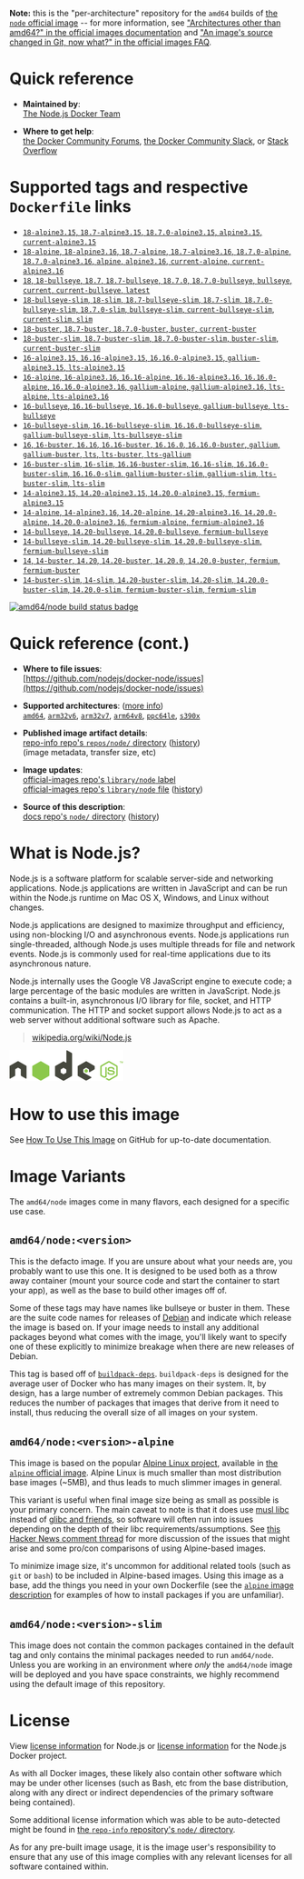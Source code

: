 <!--

********************************************************************************

WARNING:

    DO NOT EDIT "node/README.md"

    IT IS AUTO-GENERATED

    (from the other files in "node/" combined with a set of templates)

********************************************************************************

-->

**Note:** this is the "per-architecture" repository for the `amd64` builds of [the `node` official image](https://hub.docker.com/_/node) -- for more information, see ["Architectures other than amd64?" in the official images documentation](https://github.com/docker-library/official-images#architectures-other-than-amd64) and ["An image's source changed in Git, now what?" in the official images FAQ](https://github.com/docker-library/faq#an-images-source-changed-in-git-now-what).

# Quick reference

-	**Maintained by**:  
	[The Node.js Docker Team](https://github.com/nodejs/docker-node)

-	**Where to get help**:  
	[the Docker Community Forums](https://forums.docker.com/), [the Docker Community Slack](https://dockr.ly/slack), or [Stack Overflow](https://stackoverflow.com/search?tab=newest&q=docker)

# Supported tags and respective `Dockerfile` links

-	[`18-alpine3.15`, `18.7-alpine3.15`, `18.7.0-alpine3.15`, `alpine3.15`, `current-alpine3.15`](https://github.com/nodejs/docker-node/blob/6249a0b2a460b010c9ee216c8ab81ea8c698ab07/18/alpine3.15/Dockerfile)
-	[`18-alpine`, `18-alpine3.16`, `18.7-alpine`, `18.7-alpine3.16`, `18.7.0-alpine`, `18.7.0-alpine3.16`, `alpine`, `alpine3.16`, `current-alpine`, `current-alpine3.16`](https://github.com/nodejs/docker-node/blob/6249a0b2a460b010c9ee216c8ab81ea8c698ab07/18/alpine3.16/Dockerfile)
-	[`18`, `18-bullseye`, `18.7`, `18.7-bullseye`, `18.7.0`, `18.7.0-bullseye`, `bullseye`, `current`, `current-bullseye`, `latest`](https://github.com/nodejs/docker-node/blob/6249a0b2a460b010c9ee216c8ab81ea8c698ab07/18/bullseye/Dockerfile)
-	[`18-bullseye-slim`, `18-slim`, `18.7-bullseye-slim`, `18.7-slim`, `18.7.0-bullseye-slim`, `18.7.0-slim`, `bullseye-slim`, `current-bullseye-slim`, `current-slim`, `slim`](https://github.com/nodejs/docker-node/blob/6249a0b2a460b010c9ee216c8ab81ea8c698ab07/18/bullseye-slim/Dockerfile)
-	[`18-buster`, `18.7-buster`, `18.7.0-buster`, `buster`, `current-buster`](https://github.com/nodejs/docker-node/blob/6249a0b2a460b010c9ee216c8ab81ea8c698ab07/18/buster/Dockerfile)
-	[`18-buster-slim`, `18.7-buster-slim`, `18.7.0-buster-slim`, `buster-slim`, `current-buster-slim`](https://github.com/nodejs/docker-node/blob/6249a0b2a460b010c9ee216c8ab81ea8c698ab07/18/buster-slim/Dockerfile)
-	[`16-alpine3.15`, `16.16-alpine3.15`, `16.16.0-alpine3.15`, `gallium-alpine3.15`, `lts-alpine3.15`](https://github.com/nodejs/docker-node/blob/f82af606acd44dc6be7fbb2a069922afa32657f3/16/alpine3.15/Dockerfile)
-	[`16-alpine`, `16-alpine3.16`, `16.16-alpine`, `16.16-alpine3.16`, `16.16.0-alpine`, `16.16.0-alpine3.16`, `gallium-alpine`, `gallium-alpine3.16`, `lts-alpine`, `lts-alpine3.16`](https://github.com/nodejs/docker-node/blob/f82af606acd44dc6be7fbb2a069922afa32657f3/16/alpine3.16/Dockerfile)
-	[`16-bullseye`, `16.16-bullseye`, `16.16.0-bullseye`, `gallium-bullseye`, `lts-bullseye`](https://github.com/nodejs/docker-node/blob/f82af606acd44dc6be7fbb2a069922afa32657f3/16/bullseye/Dockerfile)
-	[`16-bullseye-slim`, `16.16-bullseye-slim`, `16.16.0-bullseye-slim`, `gallium-bullseye-slim`, `lts-bullseye-slim`](https://github.com/nodejs/docker-node/blob/f82af606acd44dc6be7fbb2a069922afa32657f3/16/bullseye-slim/Dockerfile)
-	[`16`, `16-buster`, `16.16`, `16.16-buster`, `16.16.0`, `16.16.0-buster`, `gallium`, `gallium-buster`, `lts`, `lts-buster`, `lts-gallium`](https://github.com/nodejs/docker-node/blob/f82af606acd44dc6be7fbb2a069922afa32657f3/16/buster/Dockerfile)
-	[`16-buster-slim`, `16-slim`, `16.16-buster-slim`, `16.16-slim`, `16.16.0-buster-slim`, `16.16.0-slim`, `gallium-buster-slim`, `gallium-slim`, `lts-buster-slim`, `lts-slim`](https://github.com/nodejs/docker-node/blob/f82af606acd44dc6be7fbb2a069922afa32657f3/16/buster-slim/Dockerfile)
-	[`14-alpine3.15`, `14.20-alpine3.15`, `14.20.0-alpine3.15`, `fermium-alpine3.15`](https://github.com/nodejs/docker-node/blob/f82af606acd44dc6be7fbb2a069922afa32657f3/14/alpine3.15/Dockerfile)
-	[`14-alpine`, `14-alpine3.16`, `14.20-alpine`, `14.20-alpine3.16`, `14.20.0-alpine`, `14.20.0-alpine3.16`, `fermium-alpine`, `fermium-alpine3.16`](https://github.com/nodejs/docker-node/blob/f82af606acd44dc6be7fbb2a069922afa32657f3/14/alpine3.16/Dockerfile)
-	[`14-bullseye`, `14.20-bullseye`, `14.20.0-bullseye`, `fermium-bullseye`](https://github.com/nodejs/docker-node/blob/f82af606acd44dc6be7fbb2a069922afa32657f3/14/bullseye/Dockerfile)
-	[`14-bullseye-slim`, `14.20-bullseye-slim`, `14.20.0-bullseye-slim`, `fermium-bullseye-slim`](https://github.com/nodejs/docker-node/blob/f82af606acd44dc6be7fbb2a069922afa32657f3/14/bullseye-slim/Dockerfile)
-	[`14`, `14-buster`, `14.20`, `14.20-buster`, `14.20.0`, `14.20.0-buster`, `fermium`, `fermium-buster`](https://github.com/nodejs/docker-node/blob/f82af606acd44dc6be7fbb2a069922afa32657f3/14/buster/Dockerfile)
-	[`14-buster-slim`, `14-slim`, `14.20-buster-slim`, `14.20-slim`, `14.20.0-buster-slim`, `14.20.0-slim`, `fermium-buster-slim`, `fermium-slim`](https://github.com/nodejs/docker-node/blob/f82af606acd44dc6be7fbb2a069922afa32657f3/14/buster-slim/Dockerfile)

[![amd64/node build status badge](https://img.shields.io/jenkins/s/https/doi-janky.infosiftr.net/job/multiarch/job/amd64/job/node.svg?label=amd64/node%20%20build%20job)](https://doi-janky.infosiftr.net/job/multiarch/job/amd64/job/node/)

# Quick reference (cont.)

-	**Where to file issues**:  
	[https://github.com/nodejs/docker-node/issues](https://github.com/nodejs/docker-node/issues)

-	**Supported architectures**: ([more info](https://github.com/docker-library/official-images#architectures-other-than-amd64))  
	[`amd64`](https://hub.docker.com/r/amd64/node/), [`arm32v6`](https://hub.docker.com/r/arm32v6/node/), [`arm32v7`](https://hub.docker.com/r/arm32v7/node/), [`arm64v8`](https://hub.docker.com/r/arm64v8/node/), [`ppc64le`](https://hub.docker.com/r/ppc64le/node/), [`s390x`](https://hub.docker.com/r/s390x/node/)

-	**Published image artifact details**:  
	[repo-info repo's `repos/node/` directory](https://github.com/docker-library/repo-info/blob/master/repos/node) ([history](https://github.com/docker-library/repo-info/commits/master/repos/node))  
	(image metadata, transfer size, etc)

-	**Image updates**:  
	[official-images repo's `library/node` label](https://github.com/docker-library/official-images/issues?q=label%3Alibrary%2Fnode)  
	[official-images repo's `library/node` file](https://github.com/docker-library/official-images/blob/master/library/node) ([history](https://github.com/docker-library/official-images/commits/master/library/node))

-	**Source of this description**:  
	[docs repo's `node/` directory](https://github.com/docker-library/docs/tree/master/node) ([history](https://github.com/docker-library/docs/commits/master/node))

# What is Node.js?

Node.js is a software platform for scalable server-side and networking applications. Node.js applications are written in JavaScript and can be run within the Node.js runtime on Mac OS X, Windows, and Linux without changes.

Node.js applications are designed to maximize throughput and efficiency, using non-blocking I/O and asynchronous events. Node.js applications run single-threaded, although Node.js uses multiple threads for file and network events. Node.js is commonly used for real-time applications due to its asynchronous nature.

Node.js internally uses the Google V8 JavaScript engine to execute code; a large percentage of the basic modules are written in JavaScript. Node.js contains a built-in, asynchronous I/O library for file, socket, and HTTP communication. The HTTP and socket support allows Node.js to act as a web server without additional software such as Apache.

> [wikipedia.org/wiki/Node.js](https://en.wikipedia.org/wiki/Node.js)

![logo](https://raw.githubusercontent.com/docker-library/docs/01c12653951b2fe592c1f93a13b4e289ada0e3a1/node/logo.png)

# How to use this image

See [How To Use This Image](https://github.com/nodejs/docker-node/blob/master/README.md#how-to-use-this-image) on GitHub for up-to-date documentation.

# Image Variants

The `amd64/node` images come in many flavors, each designed for a specific use case.

## `amd64/node:<version>`

This is the defacto image. If you are unsure about what your needs are, you probably want to use this one. It is designed to be used both as a throw away container (mount your source code and start the container to start your app), as well as the base to build other images off of.

Some of these tags may have names like bullseye or buster in them. These are the suite code names for releases of [Debian](https://wiki.debian.org/DebianReleases) and indicate which release the image is based on. If your image needs to install any additional packages beyond what comes with the image, you'll likely want to specify one of these explicitly to minimize breakage when there are new releases of Debian.

This tag is based off of [`buildpack-deps`](https://hub.docker.com/_/buildpack-deps/). `buildpack-deps` is designed for the average user of Docker who has many images on their system. It, by design, has a large number of extremely common Debian packages. This reduces the number of packages that images that derive from it need to install, thus reducing the overall size of all images on your system.

## `amd64/node:<version>-alpine`

This image is based on the popular [Alpine Linux project](https://alpinelinux.org), available in [the `alpine` official image](https://hub.docker.com/_/alpine). Alpine Linux is much smaller than most distribution base images (~5MB), and thus leads to much slimmer images in general.

This variant is useful when final image size being as small as possible is your primary concern. The main caveat to note is that it does use [musl libc](https://musl.libc.org) instead of [glibc and friends](https://www.etalabs.net/compare_libcs.html), so software will often run into issues depending on the depth of their libc requirements/assumptions. See [this Hacker News comment thread](https://news.ycombinator.com/item?id=10782897) for more discussion of the issues that might arise and some pro/con comparisons of using Alpine-based images.

To minimize image size, it's uncommon for additional related tools (such as `git` or `bash`) to be included in Alpine-based images. Using this image as a base, add the things you need in your own Dockerfile (see the [`alpine` image description](https://hub.docker.com/_/alpine/) for examples of how to install packages if you are unfamiliar).

## `amd64/node:<version>-slim`

This image does not contain the common packages contained in the default tag and only contains the minimal packages needed to run `amd64/node`. Unless you are working in an environment where *only* the `amd64/node` image will be deployed and you have space constraints, we highly recommend using the default image of this repository.

# License

View [license information](https://github.com/nodejs/node/blob/master/LICENSE) for Node.js or [license information](https://github.com/nodejs/docker-node/blob/master/LICENSE) for the Node.js Docker project.

As with all Docker images, these likely also contain other software which may be under other licenses (such as Bash, etc from the base distribution, along with any direct or indirect dependencies of the primary software being contained).

Some additional license information which was able to be auto-detected might be found in [the `repo-info` repository's `node/` directory](https://github.com/docker-library/repo-info/tree/master/repos/node).

As for any pre-built image usage, it is the image user's responsibility to ensure that any use of this image complies with any relevant licenses for all software contained within.
